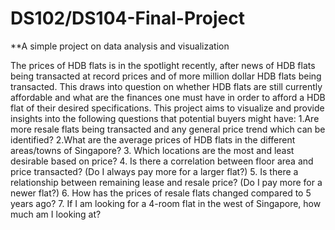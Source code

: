 # DS102/DS104-Final-Project
**A simple project on data analysis and visualization

The prices of HDB flats is in the spotlight recently, after news of HDB flats being transacted at record prices and of more million dollar HDB flats being transacted. This draws into question on whether HDB flats are still currently affordable and what are the finances one must have in order to afford a HDB flat of their desired specifications. This project aims to visualize and provide insights into the following questions that potential buyers might have:
1.Are more resale flats being transacted and any general price trend which can be identified? 
2.What are the average prices of HDB flats in the different areas/towns of Singapore?
3. Which locations are the most and least desirable based on price?
4. Is there a correlation between floor area and price transacted? (Do I always pay more for a larger flat?)
5. Is there a relationship between remaining lease and resale price? (Do I pay more for a newer flat?)
6. How has the prices of resale flats changed compared to 5 years ago?
7. If I am looking for a 4-room flat in the west of Singapore, how much am I looking at?

